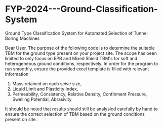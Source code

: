 # FYP-2024---Ground-Classification-System
Ground Type Classification System for Automated Selection of Tunnel Boring Machines

Dear User,
The purpose of the following code is to determine the suitable TBM for the ground type present on your project site. The scope has been limited to only focus on EPB and Mixed Shield TBM's for soft and heterogeneous ground conditions, respectively. 
In order for the program to run smoothly, ensure the provided excel template is filled with relevant information:
1. Mass retained on each seive size,
2. Liquid Limit and Plasticity Index,
3. Permeability, Consistency, Relative Density, Confinment Pressure, Swelling Potential, Abrasivity

It should be noted that results should still be analysied carefully by hand to ensure the correct selection of TBM based on the ground conditions present on site.
